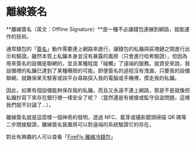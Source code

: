 # 離線簽名

**離線簽名（英文：Offline Signature）**是一種不必讓錢包連線到網路，就能運作的技術。

通常錢包的「[簽名](./)」動作需要連上網路來進行，讓錢包的私鑰與區塊鏈之間進行出示和驗證。雖然本質上私鑰本身並沒有暴露的風險（只會進行哈希驗證），但因為用來簽名的設備是聯網的，並且某種程度「碰觸」了遠端的服務。就資安來說，我設備裡的私鑰已達到了某種曝險的可能。即便簽名的過程沒有洩漏，只要我的設備聯網，就難保某天駭客或該平台尋路探入我的電腦或手機裡，摸走我的私鑰。

因此，如果有個設備能夠保存我的私鑰，而且又永遠不連上網路，那是不是就像把私鑰抄寫下來存在銀行裡一樣安全了呢？（當然還是有被搶或監守自盜問題，這裡我們就不討論了...）。

離線簽名就是這麼樣一個神奇的發明，透過 NFC、藍芽或攝影鏡頭掃描 QR 碼等二步間接驗證，離線簽名裝置將可以對遠端的系統驗證它的存在。

對此有興趣的人可以查看「[FireFly 離線冷錢包](../../cold-wallet/diy-zi-leng-bao-android-ban.md)」

